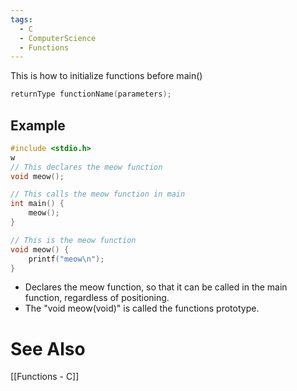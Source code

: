 ```yaml
---
tags:
  - C
  - ComputerScience
  - Functions
---
```

This is how to initialize functions before main()
``` c
returnType functionName(parameters);
```

## Example
``` c
#include <stdio.h>
w
// This declares the meow function
void meow();

// This calls the meow function in main
int main() {
	meow();
}

// This is the meow function
void meow() {
	printf("meow\n");
}
```
- Declares the meow function, so that it can be called in the main function, regardless of positioning.
- The "void meow(void)" is called the functions prototype.
# See Also
[[Functions - C]]